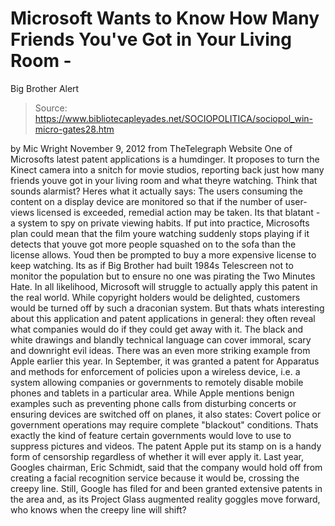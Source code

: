 # Microsoft Wants to Know How Many Friends You've Got in Your Living Room - 
Big Brother Alert

> Source: https://www.bibliotecapleyades.net/SOCIOPOLITICA/sociopol_win-micro-gates28.htm

by Mic Wright
November 9, 2012
from
TheTelegraph Website
One of Microsofts latest
patent applications is a humdinger.
It proposes to turn the
Kinect camera into a snitch for movie
studios, reporting back just how many friends youve got in your living room
and what theyre watching.
Think that sounds alarmist?
Heres what it actually says:
The users consuming the content on a
display device are monitored so that if the number of user-views
licensed is exceeded, remedial action may be taken.
Its that blatant - a system to spy on private
viewing habits.
If put into practice, Microsofts plan could
mean that the film youre watching suddenly stops playing if it detects that
youve got more people squashed on to the sofa than the license allows.
Youd then be prompted to buy a more expensive license to keep watching.
Its as if Big Brother had built
1984s Telescreen not to monitor the population but to ensure no
one was pirating the Two Minutes Hate.
In all likelihood, Microsoft will struggle to
actually apply this patent in the real world. While copyright holders would
be delighted, customers would be turned off by such a draconian system. But
thats whats interesting about this application and patent applications in
general: they often reveal what companies would do if they could
get away with it.
The black and white drawings and blandly
technical language can cover immoral, scary and downright evil ideas.
There was an even more
striking example from Apple earlier this year.
In September, it was granted a patent for Apparatus
and methods for enforcement of policies upon a wireless device,
i.e. a system allowing companies or governments to remotely disable mobile
phones and tablets in a particular area.
While Apple mentions benign examples such as
preventing phone calls from disturbing concerts or ensuring devices are
switched off on planes, it also states:
Covert police or government operations may
require complete "blackout" conditions.
Thats exactly the kind of feature certain
governments would love to use to suppress pictures and videos. The patent
Apple put its stamp on is a handy form of censorship regardless of whether
it will ever apply it.
Last year, Googles chairman, Eric Schmidt,
said that the company would hold off from creating a facial recognition
service because it would be,
crossing the creepy line.
Still, Google has filed for and been granted
extensive patents in the area and, as its Project Glass augmented reality
goggles move forward, who knows when the creepy line will shift?
